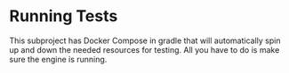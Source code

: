# Running Tests

This subproject has Docker Compose in gradle that will automatically spin up and
down the needed resources for testing. All you have to do is make sure the engine is running.